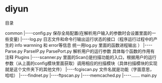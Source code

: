 # diyun

目录

common
    |----config.py 保存全局配置(在解析用户输入的参数时会设置里面的一些变量)
    |----log.py   日志文件和命令行输出运行状态的接口（程序运行过程中的产生的 info warnning 和 error等信息 统一用log.py 里面的函数进程输出 ）
    |----Parse.py ParseIP.py ParsePort.py  解析用户的运行参数 具体每个函数的作用有注释
Plugins
    |----scanner.py 里面的Scan()是扫描功能的入口，根据用户的运行参数（从上面的config模块里面获取）调用相应的扫描模块（具体扫描模块的实现就是这个文件夹下的其他文件）
    |----fcgiscan.py  文件名就是功能（字面意思，哈哈）
    |----findnet.py
    |----ftpscan.py
    |----memcached.py 
    |----.......
main.py 

